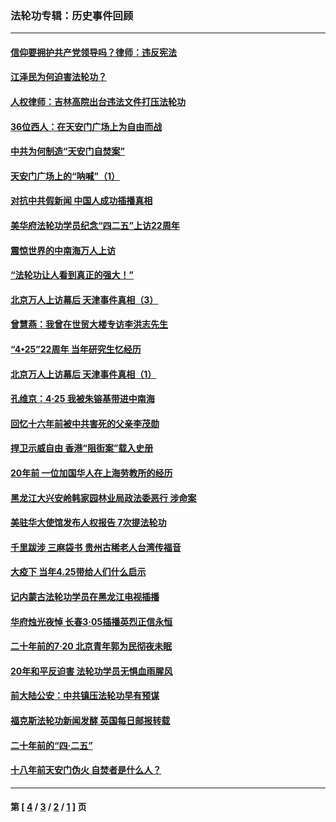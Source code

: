 ### 法轮功专辑：历史事件回顾
---
#### [信仰要拥护共产党领导吗？律师：违反宪法](../../pages/nf5793/n14061325.md?08290430) 
#### [江泽民为何迫害法轮功？](../../pages/nf5793/n13876324.md?08290430) 
#### [人权律师：吉林高院出台违法文件打压法轮功](../../pages/nf5793/n13825665.md?08290430) 
#### [36位西人：在天安门广场上为自由而战](../../pages/nf5793/n13390029.md?08290430) 
#### [中共为何制造“天安门自焚案”](../../pages/nf5793/n13183270.md?08290430) 
#### [天安门广场上的“呐喊”（1）](../../pages/nf5793/n13105277.md?08290430) 
#### [对抗中共假新闻 中国人成功插播真相](../../pages/nf5793/n12910618.md?08290430) 
#### [美华府法轮功学员纪念“四二五”上访22周年](../../pages/nf5793/n12904445.md?08290430) 
#### [震惊世界的中南海万人上访](../../pages/nf5793/n12903976.md?08290430) 
#### [“法轮功让人看到真正的强大！”](../../pages/nf5793/n12903195.md?08290430) 
#### [北京万人上访幕后 天津事件真相（3）](../../pages/nf5793/n12902807.md?08290430) 
#### [曾慧燕：我曾在世贸大楼专访李洪志先生](../../pages/nf5793/n12898729.md?08290430) 
#### [“4•25”22周年 当年研究生忆经历](../../pages/nf5793/n12894152.md?08290430) 
#### [北京万人上访幕后 天津事件真相（1）](../../pages/nf5793/n12885174.md?08290430) 
#### [孔维京：4·25 我被朱镕基带进中南海](../../pages/nf5793/n12864987.md?08290430) 
#### [回忆十六年前被中共害死的父亲李茂勋](../../pages/nf5793/n12880270.md?08290430) 
#### [捍卫示威自由 香港“阻街案”载入史册](../../pages/nf5793/n12811245.md?08290430) 
#### [20年前 一位加国华人在上海劳教所的经历](../../pages/nf5793/n12707932.md?08290430) 
#### [黑龙江大兴安岭韩家园林业局政法委恶行 涉命案](../../pages/nf5793/n12622815.md?08290430) 
#### [美驻华大使馆发布人权报告 7次提法轮功](../../pages/nf5793/n12520541.md?08290430) 
#### [千里跋涉 三麻袋书 贵州古稀老人台湾传福音](../../pages/nf5793/n12198750.md?08290430) 
#### [大疫下 当年4.25带给人们什么启示](../../pages/nf5793/n12058565.md?08290430) 
#### [记内蒙古法轮功学员在黑龙江电视插播](../../pages/nf5793/n11699194.md?08290430) 
#### [华府烛光夜悼 长春3·05插播英烈正信永恒](../../pages/nf5793/n11397432.md?08290430) 
#### [二十年前的7·20 北京青年郭为民彻夜未眠](../../pages/nf5793/n11354195.md?08290430) 
#### [20年和平反迫害 法轮功学员无惧血雨腥风](../../pages/nf5793/n11348279.md?08290430) 
#### [前大陆公安：中共镇压法轮功早有预谋](../../pages/nf5793/n11352168.md?08290430) 
#### [福克斯法轮功新闻发酵  英国每日邮报转载](../../pages/nf5793/n11285952.md?08290430) 
#### [二十年前的“四·二五”](../../pages/nf5793/n11207639.md?08290430) 
#### [十八年前天安门伪火 自焚者是什么人？](../../pages/nf5793/n10996556.md?08290430) 

---
#### 第 [ [4](./4.md?08290430) / [3](./3.md?08290430) / [2](./2.md?08290430) / [1](./1.md?08290430) ] 页
